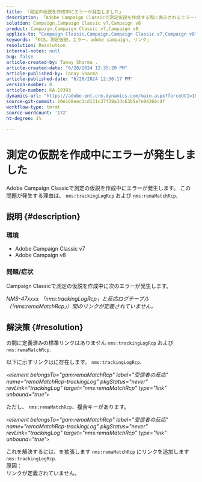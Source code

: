 ```yaml
---
title: 「測定の仮説を作成中にエラーが発生しました」
description: 「Adobe Campaign Classicで測定仮説を作成する際に表示されるエラーを解決する方法を説明します。」
solution: Campaign,Campaign Classic v7,Campaign v8
product: Campaign,Campaign Classic v7,Campaign v8
applies-to: "Campaign Classic,Campaign,Campaign Classic v7,Campaign v8"
keywords: 「KCS，測定仮説，エラー，adobe campaign, リンク」
resolution: Resolution
internal-notes: null
bug: false
article-created-by: Tanay Sharma .
article-created-date: "6/20/2024 12:35:20 PM"
article-published-by: Tanay Sharma .
article-published-date: "6/20/2024 12:36:17 PM"
version-number: 8
article-number: KA-19393
dynamics-url: "https://adobe-ent.crm.dynamics.com/main.aspx?forceUCI=1&pagetype=entityrecord&etn=knowledgearticle&id=37bcfa8b-012f-ef11-840b-6045bd0065b6"
source-git-commit: 20e168eec1cd131c37f39a3dc63b5e7e94366cdf
workflow-type: tm+mt
source-wordcount: '172'
ht-degree: 1%

---
```


# 測定の仮説を作成中にエラーが発生しました


Adobe Campaign Classicで測定の仮説を作成中にエラーが発生します。 この問題が発生する理由は、 `nms:trackingLogRcp` および `nms:remaMatchRcp`.

## 説明 {#description}


### 環境

- Adobe Campaign Classic v7
- Adobe Campaign v8


### 問題/症状

Campaign Classicで測定の仮説を作成中に次のエラーが発生します。

*NMS-47xxxx 「nms:trackingLogRcp」と反応ログテーブル （「nms:remaMatchRcp」）間のリンクが定義されていません。*


## 解決策 {#resolution}


の間に定義済みの標準リンクはありません `nms:trackingLogRcp` および `nms:remaMatchRcp`.

以下に示すリンクはに存在します。 `nms:trackingLogRcp`.

*`<`element belongsTo=&quot;gam:remaMatchRcp&quot; label=&quot;受信者の反応&quot; name=&quot;remaMatchRcp-trackingLog&quot; pkgStatus=&quot;never&quot; revLink=&quot;trackingLog&quot; target=&quot;nms:remaMatchRcp&quot; type=&quot;link&quot; unbound=&quot;true&quot;`>`*

ただし、 `nms:remaMatchRcp`、複合キーがあります。

*`<`element belongsTo=&quot;gam:remaMatchRcp&quot; label=&quot;受信者の反応&quot; name=&quot;remaMatchRcp-trackingLog&quot; pkgStatus=&quot;never&quot; revLink=&quot;trackingLog&quot; target=&quot;nms:remaMatchRcp&quot; type=&quot;link&quot; unbound=&quot;true&quot;`>`*

これを解決するには、を拡張します `nms:remaMatchRcp` にリンクを追加します `nms:trackingLogRcp`.
<br>原因：<br>
リンクが定義されていません。
